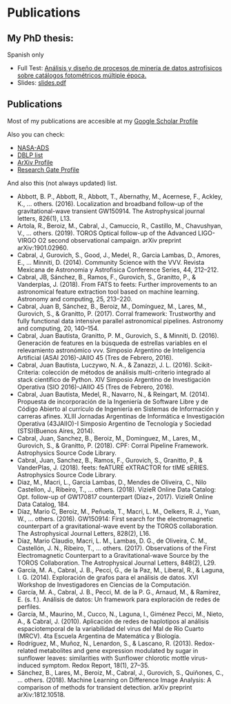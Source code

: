 # Publications


## My PhD thesis:

Spanish only

- Full Test: [Análisis y diseño de procesos de minería de datos astrofísicos sobre catálogos fotométricos múltiple época.](tesis/Tesis_.pdf)
- Slides: [slides.pdf](tesis/slides.pdf)



## Publications

Most of my publications are accesible at my [Google Scholar Profile](https://scholar.google.com/citations?hl=en&user=qhWYqpoAAAAJ)

Also you can check:

- [NASA-ADS](https://ui.adsabs.harvard.edu/search/fq=%7B!type%3Daqp%20v%3D%24fq_author%7D&fq_author=(author_facet_hier%3A%221%2FCabral%2C%20J%2FCabral%2C%20J%22%20OR%20author_facet_hier%3A%221%2FCabral%2C%20J%2FCabral%2C%20J%20%20B%22%20OR%20author_facet_hier%3A%221%2FCabral%2C%20J%2FCabral%2C%20Juan%22)&q=author%3A%22Cabral%2C%20J.%20B.%22&sort=date%20desc%2C%20bibcode%20desc)
- [DBLP list](https://dblp.uni-trier.de/pers/hd/c/Cabral:Juan_B=)
- [ArXiv Profile](https://arxiv.org/search/?searchtype=author&query=Cabral%2C+J+B)
- [Research Gate Profile](https://www.researchgate.net/profile/Juan_Cabral2)

And also this (not always updated) list.

- Abbott, B. P., Abbott, R., Abbott, T., Abernathy, M., Acernese, F., Ackley, K., … others. (2016). Localization and broadband follow-up of the gravitational-wave transient GW150914. The Astrophysical journal letters, 826(1), L13.
- Artola, R., Beroiz, M., Cabral, J., Camuccio, R., Castillo, M., Chavushyan, V., … others. (2019). TOROS Optical follow-up of the Advanced LIGO-VIRGO O2 second observational campaign. arXiv preprint arXiv:1901.02960.
- Cabral, J, Gurovich, S., Good, J., Medel, R., Garcia Lambas, D., Amores, E., … Minniti, D. (2014). Community Science with the VVV. Revista Mexicana de Astronomia y Astrofisica Conference Series, 44, 212–212.
- Cabral, JB, Sánchez, B., Ramos, F., Gurovich, S., Granitto, P., & Vanderplas, J. (2018). From FATS to feets: Further improvements to an astronomical feature extraction tool based on machine learning. Astronomy and computing, 25, 213–220.
- Cabral, Juan B, Sánchez, B., Beroiz, M., Domínguez, M., Lares, M., Gurovich, S., & Granitto, P. (2017). Corral framework: Trustworthy and fully functional data intensive parallel astronomical pipelines. Astronomy and computing, 20, 140–154.
- Cabral, Juan Bautista, Granitto, P. M., Gurovich, S., & Minniti, D. (2016). Generación de features en la búsqueda de estrellas variables en el relevamiento astronómico vvv. Simposio Argentino de Inteligencia Artificial (ASAI 2016)-JAIIO 45 (Tres de Febrero, 2016).
- Cabral, Juan Bautista, Luczywo, N. A., & Zanazzi, J. L. (2016). Scikit-Criteria: colección de métodos de análisis multi-criterio integrado al stack científico de Python. XIV Simposio Argentino de Investigación Operativa (SIO 2016)-JAIIO 45 (Tres de Febrero, 2016).
- Cabral, Juan Bautista, Medel, R., Navarro, N., & Reingart, M. (2014). Propuesta de incorporación de la Ingeniería de Software Libre y de Código Abierto al currículo de Ingeniería en Sistemas de Información y carreras afines. XLIII Jornadas Argentinas de Informática e Investigación Operativa (43JAIIO)-I Simposio Argentino de Tecnología y Sociedad (STS)(Buenos Aires, 2014).
- Cabral, Juan, Sanchez, B., Beroiz, M., Dominguez, M., Lares, M., Gurovich, S., & Granitto, P. (2018). CPF: Corral Pipeline Framework. Astrophysics Source Code Library.
- Cabral, Juan, Sanchez, B., Ramos, F., Gurovich, S., Granitto, P., & VanderPlas, J. (2018). feets: feATURE eXTRACTOR for tIME sERIES. Astrophysics Source Code Library.
- Diaz, M., Macri, L., Garcia Lambas, D., Mendes de Oliveira, C., Nilo Castellon, J., Ribeiro, T., … others. (2018). VizieR Online Data Catalog: Opt. follow-up of GW170817 counterpart (Diaz+, 2017). VizieR Online Data Catalog, 184.
- Díaz, Mario C, Beroiz, M., Peñuela, T., Macri, L. M., Oelkers, R. J., Yuan, W., … others. (2016). GW150914: First search for the electromagnetic counterpart of a gravitational-wave event by the TOROS collaboration. The Astrophysical Journal Letters, 828(2), L16.
- Díaz, Mario Claudio, Macri, L. M., Lambas, D. G., de Oliveira, C. M., Castellón, J. N., Ribeiro, T., … others. (2017). Observations of the First Electromagnetic Counterpart to a Gravitational-wave Source by the TOROS Collaboration. The Astrophysical Journal Letters, 848(2), L29.
- García, M. A., Cabral, J. B., Pecci, G., de la Paz, M., Liberal, R., & Laguna, I. G. (2014). Exploración de grafos para el análisis de datos. XVI Workshop de Investigadores en Ciencias de la Computación.
- García, M. A., Cabral, J. B., Pecci, M. de la P. G., Arnaud, M., & Ramírez, E. (s. f.). Análisis de datos: Un framework para exploración de redes de perfiles.
- García, M., Maurino, M., Cucco, N., Laguna, I., Giménez Pecci, M., Nieto, A., & Cabral, J. (2010). Aplicación de redes de haplotipos al análisis espaciotemporal de la variabilidad del virus del Mal de Río Cuarto (MRCV). 4ta Escuela Argentina de Matemática y Biología.
- Rodríguez, M., Muñoz, N., Lenardon, S., & Lascano, R. (2013). Redox-related metabolites and gene expression modulated by sugar in sunflower leaves: similarities with Sunflower chlorotic mottle virus-induced symptom. Redox Report, 18(1), 27–35.
- Sánchez, B., Lares, M., Beroiz, M., Cabral, J., Gurovich, S., Quiñones, C., … others. (2018). Machine Learning on Difference Image Analysis: A comparison of methods for transient detection. arXiv preprint arXiv:1812.10518.
